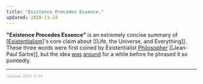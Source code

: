 ```yaml
---
title: "Existence Precedes Essence."
updated: 2020-11-24
---
```


**"Existence Precedes Essence"** is an extremely concise summary of [[Existentialism]]'s core claim about [[Life, the Universe, and Everything]]. These three words were first coined by Existentialist [Philosopher](/philosophers)<!-- [[Philosophers]] --> [[Jean-Paul Sartre]], but the idea [was](/soren-kierkegaard)<!-- [[Soren Kierkegaard]] --> [around](/martin-heidegger)<!-- [[Martin Heidegger]] --> for a while before he phrased it so pointedly.

---

<sup><sub><font color="#a6a6a6">updated: 2020-11-24</font></sub></sup>

[//begin]: # "Autogenerated link references for markdown compatibility"
[existentialism]: existentialism "Existentialism"
[life-the-universe-and-everything]: life-the-universe-and-everything "Life, the Universe, and Everything"
[//end]: # "Autogenerated link references"